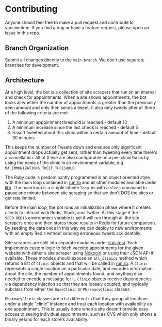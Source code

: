 # Contributing

Anyone should feel free to make a pull request and contribute to vaccinetime.
If you find a bug or have a feature request, please open an issue in this repo.

## Branch Organization

Submit all changes directly to the `main branch`. We don't use separate
branches for development.

## Architecture

At a high level, the bot is a collection of site scrapers that run on an
interval and check for appointments. When a site shows appointments, the bot
looks at whether the number of appointments is greater than the previously seen
amount and only then sends a tweet. It also only tweets after all three of the
following criteria are met:

1. A minimum appointment threshold is reached - default 10
2. A minimum increase since the last check is reached - default 5
3. Hasn't tweeted about this clinic within a certain amount of time - default
   30 minutes

This keeps the number of Tweets down and ensures only significant appointment
drops actually get sent, rather than tweeting every time there's a
cancellation. All of these are also configurable on a per-clinic basis by using
the name of the clinic in an environment variable, e.g.
`MA_IMMUNIZATIONS_TWEET_THRESHOLD`.

The Ruby code is predominantly programmed in an object oriented style, with the
main loop contained in [run.rb](run.rb) and all other modules available under
[lib/](lib/). The main loop is a simple infinite `loop do` with a `sleep`
command to pause one minute between site scraping so that we don't DOS the
sites or get rate limited.

Before the main loop, the bot runs an initialization phase where it creates
clients to interact with Redis, Slack, and Twitter. At this stage if the
`SEED_REDIS` environment variable is set it will run through all the site
scrapers once and then stores those results in Redis for future comparison. By
seeding the data once in this way we can deploy to new environments with an
empty Redis without sending erroneous tweets accidentally.

Site scrapers are split into separate modules under [lib/sites/](lib/sites/).
Each implements custom logic to fetch vaccine appointments for the given
website with either a site scraper using [Nokogiri](https://nokogiri.org/) or
using their JSON API if available. These modules should expose an `all_clinics`
method which returns a list of `Clinic` objects and that will be called in
[run.rb](run.rb). A `Clinic` represents a single location on a particular date,
and encodes information about the site, the number of appointments found, and
anything else needed to encode a message for it. `Clinic` objects receive
dependencies via dependency injection so that they are loosely coupled, and
typically subclass from either the `BaseClinic` or `PharmacyClinic` classes.

`PharmacyClinic` classes are a bit different in that they group all locations
under a single "clinic" instance and treat each location with availability as
one appointment. This is usually done when a site doesn't provide easy access
to seeing individual appointments, such as CVS which only shows a binary yes/no
for each store's availability.
